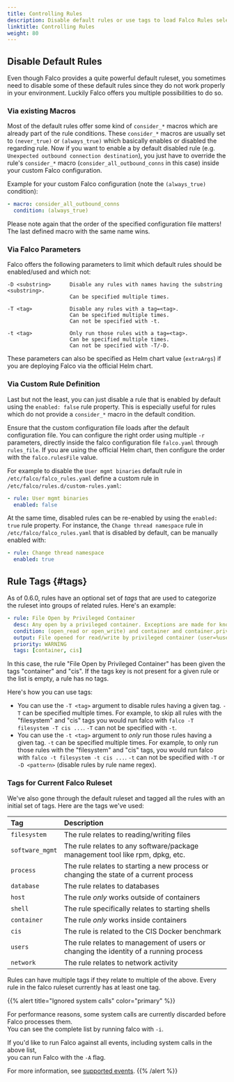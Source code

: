 ```yaml
---
title: Controlling Rules
description: Disable default rules or use tags to load Falco Rules selectively
linktitle: Controlling Rules
weight: 80
---
```


## Disable Default Rules

Even though Falco provides a quite powerful default ruleset, you sometimes need to disable some of these default rules since they do not work properly in your environment. Luckily Falco offers you multiple possibilities to do so.

### Via existing Macros

Most of the default rules offer some kind of `consider_*` macros which are already part of the rule conditions. These `consider_*` macros are usually set to `(never_true)` or `(always_true)` which basically enables or disabled the regarding rule. Now if you want to enable a by default disabled rule (e.g. `Unexpected outbound connection destination`), you just have to override the rule's `consider_*` macro (`consider_all_outbound_conns` in this case) inside your custom Falco configuration.

Example for your custom Falco configuration (note the `(always_true)` condition):
```yaml
- macro: consider_all_outbound_conns
  condition: (always_true)
```

Please note again that the order of the specified configuration file matters! The last defined macro with the same name wins.

### Via Falco Parameters

Falco offers the following parameters to limit which default rules should be enabled/used and which not:
```
-D <substring>      Disable any rules with names having the substring <substring>. 
                    Can be specified multiple times.

-T <tag>            Disable any rules with a tag=<tag>.
                    Can be specified multiple times.
                    Can not be specified with -t.

-t <tag>            Only run those rules with a tag=<tag>. 
                    Can be specified multiple times.
                    Can not be specified with -T/-D.
```

These parameters can also be specified as Helm chart value (`extraArgs`) if you are deploying Falco via the official Helm chart.

### Via Custom Rule Definition

Last but not the least, you can just disable a rule that is enabled by default using the `enabled: false` rule property.
This is especially useful for rules which do not provide a `consider_*` macro in the default condition.

Ensure that the custom configuration file loads after the default configuration file. You can configure the right order using multiple `-r` parameters, directly inside the falco configuration file `falco.yaml` through `rules_file`. If you are using the official Helm chart, then configure the order with the `falco.rulesFile` value.

For example to disable the `User mgmt binaries` default rule in `/etc/falco/falco_rules.yaml` define a custom rule in `/etc/falco/rules.d/custom-rules.yaml`:

```yaml
- rule: User mgmt binaries
  enabled: false
```

At the same time, disabled rules can be re-enabled by using the `enabled: true` rule property. For instance, the `Change thread namespace` rule in `/etc/falco/falco_rules.yaml` that is disabled by default, can be manually enabled with:

```yaml
- rule: Change thread namespace
  enabled: true
```

## Rule Tags {#tags}

As of 0.6.0, rules have an optional set of _tags_ that are used to categorize the ruleset into groups of related rules. Here's an example:

```yaml
- rule: File Open by Privileged Container
  desc: Any open by a privileged container. Exceptions are made for known trusted images.
  condition: (open_read or open_write) and container and container.privileged=true and not trusted_containers
  output: File opened for read/write by privileged container (user=%user.name command=%proc.cmdline %container.info file=%fd.name)
  priority: WARNING
  tags: [container, cis]
```

In this case, the rule "File Open by Privileged Container" has been given the tags "container" and "cis". If the tags key is not present for a given rule or the list is empty, a rule has no tags.

Here's how you can use tags:

* You can use the `-T <tag>` argument to disable rules having a given tag. `-T` can be specified multiple times. For example, to skip all rules with the "filesystem" and "cis" tags you would run falco with `falco -T filesystem -T cis ...`. `-T` can not be specified with `-t`.
* You can use the `-t <tag>` argument to *only* run those rules having a given tag. `-t` can be specified multiple times. For example, to only run those rules with the "filesystem" and "cis" tags, you would run falco with `falco -t filesystem -t cis ...`. `-t` can not be specified with `-T` or `-D <pattern>` (disable rules by rule name regex).

### Tags for Current Falco Ruleset

We've also gone through the default ruleset and tagged all the rules with an initial set of tags. Here are the tags we've used:

Tag | Description
:---|:-----------
`filesystem` | The rule relates to reading/writing files
`software_mgmt` | The rule relates to any software/package management tool like rpm, dpkg, etc.
`process` | The rule relates to starting a new process or changing the state of a current process
`database` | The rule relates to databases
`host` | The rule *only* works outside of containers
`shell` | The rule specifically relates to starting shells
`container` | The rule *only* works inside containers
`cis` | The rule is related to the CIS Docker benchmark
`users` | The rule relates to management of users or changing the identity of a running process
`network` |The rule relates to network activity

Rules can have multiple tags if they relate to multiple of the above. Every rule in the falco ruleset currently has at least one tag.

{{% alert title="Ignored system calls" color="primary" %}}

For performance reasons, some system calls are currently discarded before Falco processes them.\
You can see the complete list by running falco with `-i`.

If you'd like to run Falco against all events, including system calls in the above list,\
you can run Falco with the `-A` flag.

For more information, see [supported events](/docs/rules/supported-events).
{{% /alert %}}
